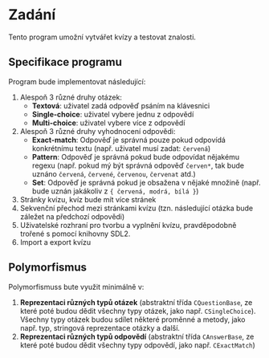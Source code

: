 # Zadání
Tento program umožní vytvářet kvízy a testovat znalosti.
## Specifikace programu
Program bude implementovat následující:
  1. Alespoň 3 různé druhy otázek:
      - **Textová**: uživatel zadá odpověď psáním na klávesnici
      - **Single-choice**: uživatel vybere jednu z odpovědí
      - **Multi-choice**: uživatel vybere více z odpovědí
  2. Alespoň 3 různé druhy vyhodnocení odpovědi:
      - **Exact-match**: Odpověď je správná pouze pokud odpovídá konkrétnímu textu (např. uživatel musí zadat: `červená`)
      - **Pattern**: Odpověď je správná pokud bude odpovídat nějakému regexu (např. pokud mý být správná odpověď `červen*`, tak bude uznáno `červená`, `červené`, `červenou`, `červenat` atd.)
      - **Set**: Odpověď je správná pokud je obsažena v nějaké množině (např. bude uznán jakákoliv z `{ červená, modrá, bílá }`)
  3. Stránky kvízu, kvíz bude mít více stránek
  4. Sekvenční přechod mezi stránkami kvízu (tzn. následující otázka bude záležet na předchozí odpovědi)
  5. Uživatelské rozhraní pro tvorbu a vyplnění kvízu, pravděpodobně trořené s pomocí knihovny SDL2.
  6. Import a export kvízu

## Polymorfismus
Polymorfismuss bute využit minimálně v:
  1. **Reprezentaci různých typů otázek** (abstraktní třída `CQuestionBase`, ze které poté budou dědit všechny typy otázek, jako např. `CSingleChoice`). Všechny typy otázek budou sdílet některé proměnné a metody, jako např. typ, stringová reprezentace otázky a další.
  2. **Reprezentaci různých typů odpovědí** (abstraktní třída `CAnswerBase`, ze které poté budou dědit všechny typy odpovědí, jako např. `CExactMatch`)
